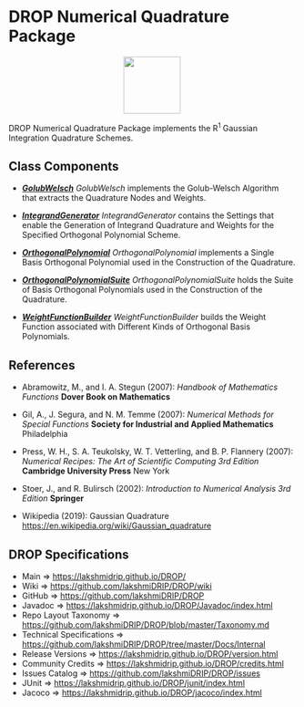 # DROP Numerical Quadrature Package

<p align="center"><img src="https://github.com/lakshmiDRIP/DROP/blob/master/DRIP_Logo.gif?raw=true" width="100"></p>

DROP Numerical Quadrature Package implements the R<sup>1</sup> Gaussian Integration Quadrature Schemes.


## Class Components

 * [***GolubWelsch***](https://github.com/lakshmiDRIP/DROP/tree/master/src/main/java/org/drip/numerical/quadrature/GolubWelsch.java)
 <i>GolubWelsch</i> implements the Golub-Welsch Algorithm that extracts the Quadrature Nodes and Weights.

 * [***IntegrandGenerator***](https://github.com/lakshmiDRIP/DROP/tree/master/src/main/java/org/drip/numerical/quadrature/IntegrandGenerator.java)
 <i>IntegrandGenerator</i> contains the Settings that enable the Generation of Integrand Quadrature and
 Weights for the Specified Orthogonal Polynomial Scheme.

 * [***OrthogonalPolynomial***](https://github.com/lakshmiDRIP/DROP/tree/master/src/main/java/org/drip/numerical/quadrature/OrthogonalPolynomial.java)
 <i>OrthogonalPolynomial</i> implements a Single Basis Orthogonal Polynomial used in the Construction of the
 Quadrature.

 * [***OrthogonalPolynomialSuite***](https://github.com/lakshmiDRIP/DROP/tree/master/src/main/java/org/drip/numerical/quadrature/OrthogonalPolynomialSuite.java)
 <i>OrthogonalPolynomialSuite</i> holds the Suite of Basis Orthogonal Polynomials used in the Construction of
 the Quadrature.

 * [***WeightFunctionBuilder***](https://github.com/lakshmiDRIP/DROP/tree/master/src/main/java/org/drip/numerical/quadrature/WeightFunctionBuilder.java)
 <i>WeightFunctionBuilder</i> builds the Weight Function associated with Different Kinds of Orthogonal Basis
 Polynomials.


## References

 * Abramowitz, M., and I. A. Stegun (2007): <i>Handbook of Mathematics Functions</i> <b>Dover Book on
 Mathematics</b>

 * Gil, A., J. Segura, and N. M. Temme (2007): <i>Numerical Methods for Special Functions</i> <b>Society for
 Industrial and Applied Mathematics</b> Philadelphia

 * Press, W. H., S. A. Teukolsky, W. T. Vetterling, and B. P. Flannery (2007): <i>Numerical Recipes: The Art
 of Scientific Computing 3rd Edition</i> <b>Cambridge University Press</b> New York

 * Stoer, J., and R. Bulirsch (2002): <i>Introduction to Numerical Analysis 3rd Edition</i> <b>Springer</b>

 * Wikipedia (2019): Gaussian Quadrature https://en.wikipedia.org/wiki/Gaussian_quadrature


## DROP Specifications

 * Main                     => https://lakshmidrip.github.io/DROP/
 * Wiki                     => https://github.com/lakshmiDRIP/DROP/wiki
 * GitHub                   => https://github.com/lakshmiDRIP/DROP
 * Javadoc                  => https://lakshmidrip.github.io/DROP/Javadoc/index.html
 * Repo Layout Taxonomy     => https://github.com/lakshmiDRIP/DROP/blob/master/Taxonomy.md
 * Technical Specifications => https://github.com/lakshmiDRIP/DROP/tree/master/Docs/Internal
 * Release Versions         => https://lakshmidrip.github.io/DROP/version.html
 * Community Credits        => https://lakshmidrip.github.io/DROP/credits.html
 * Issues Catalog           => https://github.com/lakshmiDRIP/DROP/issues
 * JUnit                    => https://lakshmidrip.github.io/DROP/junit/index.html
 * Jacoco                   => https://lakshmidrip.github.io/DROP/jacoco/index.html
